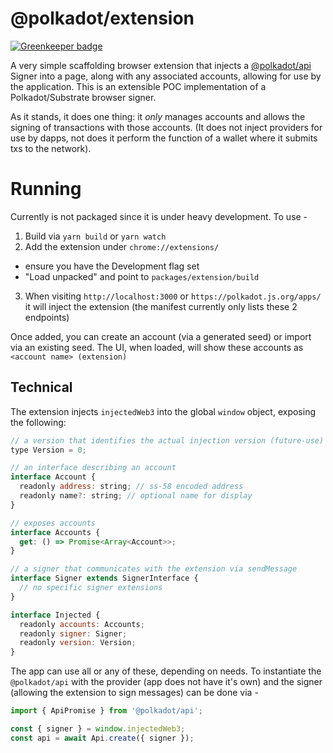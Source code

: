 # @polkadot/extension

[![Greenkeeper badge](https://badges.greenkeeper.io/polkadot-js/extension.svg)](https://greenkeeper.io/)

A very simple scaffolding browser extension that injects a [@polkadot/api](https://github.com/polkadot-js/api) Signer into a page, along with any associated accounts, allowing for use by the application. This is an extensible POC implementation of a Polkadot/Substrate browser signer.

As it stands, it does one thing: it _only_ manages accounts and allows the signing of transactions with those accounts. (It does not inject providers for use by dapps, not does it perform the function of a wallet where it submits txs to the network).

# Running

Currently is not packaged since it is under heavy development. To use -

1. Build via `yarn build` or `yarn watch`
2. Add the extension under `chrome://extensions/`
  - ensure you have the Development flag set
  - "Load unpacked" and point to `packages/extension/build`
3. When visiting `http://localhost:3000` or `https://polkadot.js.org/apps/` it will inject the extension (the manifest currently only lists these 2 endpoints)

Once added, you can create an account (via a generated seed) or import via an existing seed. The UI, when loaded, will show these accounts as `<account name> (extension)`

## Technical

The extension injects `injectedWeb3` into the global `window` object, exposing the following:

```js
// a version that identifies the actual injection version (future-use)
type Version = 0;

// an interface describing an account
interface Account {
  readonly address: string; // ss-58 encoded address
  readonly name?: string; // optional name for display
}

// exposes accounts
interface Accounts {
  get: () => Promise<Array<Account>>;
}

// a signer that communicates with the extension via sendMessage
interface Signer extends SignerInterface {
  // no specific signer extensions
}

interface Injected {
  readonly accounts: Accounts;
  readonly signer: Signer;
  readonly version: Version;
}
```

The app can use all or any of these, depending on needs. To instantiate the `@polkadot/api` with the provider (app does not have it's own) and the signer (allowing the extension to sign messages) can be done via -

```js
import { ApiPromise } from '@polkadot/api';

const { signer } = window.injectedWeb3;
const api = await Api.create({ signer });
```
